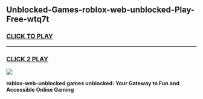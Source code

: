
## Unblocked-Games-roblox-web-unblocked-Play-Free-wtq7t
<h3>
<a href="https://premium76.site?title=roblox-web-unblocked&ref=20M">CLICK TO PLAY</a></h3>
<hr>

<h3>
<a href="https://premium76.site?title=roblox-web-unblocked&ref=20M">CLICK 2 PLAY</a>
  
</h3>

<a href="https://premium76.site?title=roblox-web-unblocked&ref=19M"><img src="https://clearcache.store/games.png"></a>


**roblox-web-unblocked games unblocked: Your Gateway to Fun and Accessible Online Gaming**
